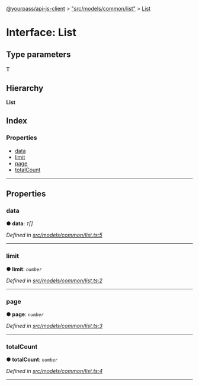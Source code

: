 [@yourpass/api-js-client](../README.md) > ["src/models/common/list"](../modules/_src_models_common_list_.md) > [List](../interfaces/_src_models_common_list_.list.md)

# Interface: List

## Type parameters
#### T 
## Hierarchy

**List**

## Index

### Properties

* [data](_src_models_common_list_.list.md#data)
* [limit](_src_models_common_list_.list.md#limit)
* [page](_src_models_common_list_.list.md#page)
* [totalCount](_src_models_common_list_.list.md#totalcount)

---

## Properties

<a id="data"></a>

###  data

**● data**: *`T`[]*

*Defined in [src/models/common/list.ts:5](https://github.com/yourpass/yourpass-api-js-client/blob/56d4416/src/models/common/list.ts#L5)*

___
<a id="limit"></a>

###  limit

**● limit**: *`number`*

*Defined in [src/models/common/list.ts:2](https://github.com/yourpass/yourpass-api-js-client/blob/56d4416/src/models/common/list.ts#L2)*

___
<a id="page"></a>

###  page

**● page**: *`number`*

*Defined in [src/models/common/list.ts:3](https://github.com/yourpass/yourpass-api-js-client/blob/56d4416/src/models/common/list.ts#L3)*

___
<a id="totalcount"></a>

###  totalCount

**● totalCount**: *`number`*

*Defined in [src/models/common/list.ts:4](https://github.com/yourpass/yourpass-api-js-client/blob/56d4416/src/models/common/list.ts#L4)*

___

